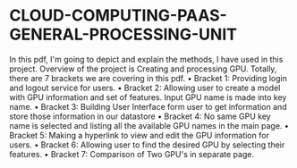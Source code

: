 # CLOUD-COMPUTING-PAAS-GENERAL-PROCESSING-UNIT
In this pdf, I'm going to depict and explain the methods, I have used in this project. Overview of the project is Creating and processing GPU. Totally, there are 7 brackets we are covering in this pdf. • Bracket 1: Providing login and logout service for users. • Bracket 2: Allowing user to create a model with GPU information and set of features. Input GPU name is made into key name. • Bracket 3: Building User Interface form user to get information and store those information in our datastore • Bracket 4: No same GPU key name is selected and listing all the available GPU names in the main page. • Bracket 5: Making a hyperlink to view and edit the GPU information for users. • Bracket 6: Allowing user to find the desired GPU by selecting their features. • Bracket 7: Comparison of Two GPU's in separate page.
